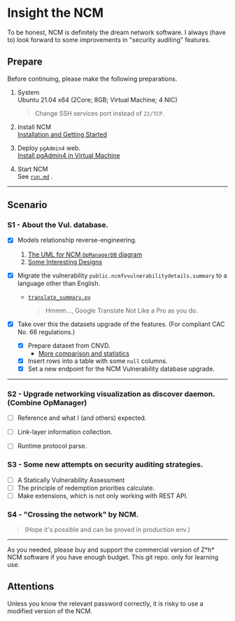 # Insight the NCM  
To be honest, NCM is definitely the dream network software. I always (have to) look forward to some improvements in "security auditing" features.


## Prepare  
Before continuing, please make the following preparations.

1. System  
   Ubuntu 21.04 x64 (2Core; 8GB; Virtual Machine; 4 NIC)

   > Change SSH services port instead of `22/TCP`.

2. Install NCM   
   [Installation and Getting Started](https://www.manageengine.com/network-configuration-manager/help/installation-getting-started.html#Inst_Linux)

3. Deploy `pgAdmin4` web.  
   [Install pgAdmin4 in Virtual Machine](https://www.pgadmin.org/download/pgadmin-4-apt/)

4. Start NCM  
   See [`run.md`](run.md) .

---

## Scenario
### S1 - About the Vul. database. 

- [x] Models relationship reverse-engineering.   

  1. [The UML for NCM `OpManagerDB` diagram](firmVuls/OpManager_NCM_DB.uml)  
  2. [Some Interesting Designs](firmVuls/Analysis.md)  


- [x] Migrate the vulnerability `public.ncmfvvulnerabilitydetails.summary` to a language other than English.  
  -  [`translate_summary.py`](firmVuls/translate_summary.py)   
     > Hmmm..., Google Translate Not Like a Pro as you do.


- [x] Take over this the datasets upgrade of the features. (For compliant CAC No. 66 regulations.)
   - [x] Prepare dataset from CNVD.
     - [More comparison and statistics](DBUpgrade/stat.md)
   - [x] Insert rows into a table with some `null` columns.
   - [x] Set a new endpoint for the NCM Vulnerability database upgrade.

---

### S2 - Upgrade networking visualization as discover daemon. (Combine OpManager)

- [ ] Reference and what I (and others) expected.
- [ ] Link-layer information collection.
- [ ] Runtime protocol parse.


### S3 - Some new attempts on security auditing strategies.

- [ ] A Statically Vulnerability Assessment
- [ ] The principle of redemption priorities calculate.
- [ ] Make extensions, which is not only working with REST API.

### S4 - "Crossing the network" by NCM. 

> (Hope it's possible and can be proved in production env.)


---

As you needed, please buy and support the commercial version of Z\*h\* NCM software if you have enough budget. This git repo. only for learning use.

## Attentions
Unless you know the relevant password correctly, it is risky to use a modified version of the NCM.
